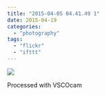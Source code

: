 ```yaml
---
title: "2015-04-05 04.41.49 1"
date: 2015-04-19
categories: 
  - "photography"
tags: 
  - "flickr"
  - "ifttt"
---
```


![](https://farm8.staticflickr.com/7711/17199852475_5af392a9ef_b.jpg)  

Processed with VSCOcam
